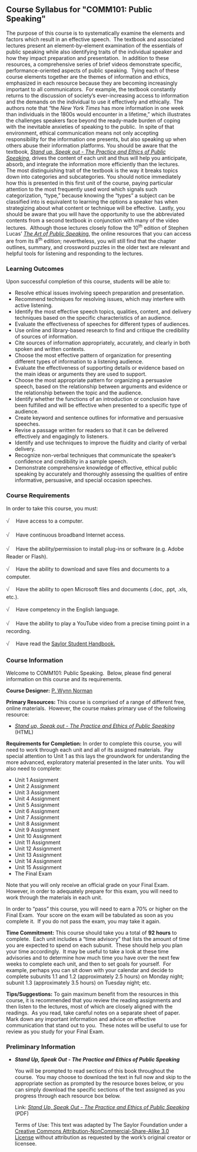 Course Syllabus for "COMM101: Public Speaking"
----------------------------------------------

The purpose of this course is to systematically examine the elements and
factors which result in an effective speech.  The textbook and
associated lectures present an element-by-element examination of the
essentials of public speaking while also identifying traits of the
individual speaker and how they impact preparation and presentation.  In
addition to these resources, a comprehensive series of brief videos
demonstrate specific, performance-oriented aspects of public speaking. 
Tying each of these course elements together are the themes of
information and ethics, emphasized in each resource because they are
becoming increasingly important to all communicators.  For example, the
textbook constantly returns to the discussion of society’s
ever-increasing access to information and the demands on the individual
to use it effectively and ethically.  The authors note that “the *New
York Times* has more information in one week than individuals in the
1800s would encounter in a lifetime,” which illustrates the challenges
speakers face beyond the ready-made burden of coping with the inevitable
anxieties of speaking to the public.  In spite of that environment,
ethical communication means not only accepting responsibility for the
information one presents, but also speaking up when others abuse their
information platforms. You should be aware that the textbook, [*Stand
up, Speak out - The Practice and Ethics of Public
Speaking*](http://www.saylor.org/site/wp-content/uploads/2013/07/Stand-Up-Speak-Out-The-Practice-and-Ethics-of-Public-Speaking.pdf)*,*
drives the content of each unit and thus will help you anticipate,
absorb, and integrate the information more efficiently than the
lectures.  The most distinguishing trait of the textbook is the way it
breaks topics down into categories and subcategories. You should notice
immediately how this is presented in this first unit of the course,
paying particular attention to the most frequently used word which
signals such categorization, “type,” because knowing the “types” a
subject can be classified into is equivalent to learning the options a
speaker has when strategizing about what content or technique will be
effective.  Lastly, you should be aware that you will have the
opportunity to use the abbreviated contents from a second textbook in
conjunction with many of the video lectures.  Although those lectures
closely follow the 10<sup>th</sup> edition of Stephen Lucas’ [*The Art
of Public
Speakin*g](http://highered.mcgraw-hill.com/sites/007256296x/sitemap.html),
the online resources that you can access are from its 8<sup>th</sup>
edition; nevertheless, you will still find that the chapter outlines,
summary, and crossword puzzles in the older text are relevant and
helpful tools for listening and responding to the lectures.

### Learning Outcomes

Upon successful completion of this course, students will be able to:  

-   Resolve ethical issues involving speech preparation and
    presentation.
-   Recommend techniques for resolving issues, which may interfere with
    active listening.
-   Identify the most effective speech topics, qualities, content, and
    delivery techniques based on the specific characteristics of an
    audience.
-   Evaluate the effectiveness of speeches for different types of
    audiences.
-   Use online and library-based research to find and critique the
    credibility of sources of information.
-   Cite sources of information appropriately, accurately, and clearly
    in both spoken and written contexts.
-   Choose the most effective pattern of organization for presenting
    different types of information to a listening audience.
-   Evaluate the effectiveness of supporting details or evidence based
    on the main ideas or arguments they are used to support.
-   Choose the most appropriate pattern for organizing a persuasive
    speech, based on the relationship between arguments and evidence or
    the relationship between the topic and the audience.
-   Identify whether the functions of an introduction or conclusion have
    been fulfilled and will be effective when presented to a specific
    type of audience.
-   Create keyword and sentence outlines for informative and persuasive
    speeches.
-   Revise a passage written for readers so that it can be delivered
    effectively and engagingly to listeners.
-   Identify and use techniques to improve the fluidity and clarity of
    verbal delivery.
-   Recognize non-verbal techniques that communicate the speaker’s
    confidence and credibility in a sample speech.
-   Demonstrate comprehensive knowledge of effective, ethical public
    speaking by accurately and thoroughly assessing the qualities of
    entire informative, persuasive, and special occasion speeches. 

### Course Requirements

In order to take this course, you must:  
  
 <span dir="LTR"><span
style="color: rgb(85, 85, 85); font-family: 'Myriad Pro', 'Gill Sans', 'Gill Sans MT', Calibri, sans-serif; font-size: 16px; line-height: 24px; text-align: left; -webkit-text-size-adjust: none; ">√
   </span>Have access to a computer.</span>  
  
 <span dir="LTR"><span
style="color: rgb(85, 85, 85); font-family: 'Myriad Pro', 'Gill Sans', 'Gill Sans MT', Calibri, sans-serif; font-size: 16px; line-height: 24px; text-align: left; -webkit-text-size-adjust: none; ">√
   </span>Have continuous broadband Internet access.</span>  
  
 <span dir="LTR"><span
style="color: rgb(85, 85, 85); font-family: 'Myriad Pro', 'Gill Sans', 'Gill Sans MT', Calibri, sans-serif; font-size: 16px; line-height: 24px; text-align: left; -webkit-text-size-adjust: none; ">√
   </span>Have the ability/permission to install plug-ins or software
(e.g. Adobe Reader or Flash).</span>  
  
 <span dir="LTR"><span
style="color: rgb(85, 85, 85); font-family: 'Myriad Pro', 'Gill Sans', 'Gill Sans MT', Calibri, sans-serif; font-size: 16px; line-height: 24px; text-align: left; -webkit-text-size-adjust: none; ">√
   </span>Have the ability to download and save files and documents to a
computer.</span>  
  
 <span dir="LTR"><span
style="color: rgb(85, 85, 85); font-family: 'Myriad Pro', 'Gill Sans', 'Gill Sans MT', Calibri, sans-serif; font-size: 16px; line-height: 24px; text-align: left; -webkit-text-size-adjust: none; ">√
   </span>Have the ability to open Microsoft files and documents (.doc,
.ppt, .xls, etc.).</span>  
  
 <span dir="LTR"><span
style="color: rgb(85, 85, 85); font-family: 'Myriad Pro', 'Gill Sans', 'Gill Sans MT', Calibri, sans-serif; font-size: 16px; line-height: 24px; text-align: left; -webkit-text-size-adjust: none; ">√
   </span>Have competency in the English language.</span>  
  
 <span
style="color: rgb(85, 85, 85); font-family: 'Myriad Pro', 'Gill Sans', 'Gill Sans MT', Calibri, sans-serif; font-size: 16px; line-height: 24px; text-align: left; -webkit-text-size-adjust: none; ">√
   </span>Have the ability to play a YouTube video from a precise timing
point in a recording.  
  
 <span dir="LTR"><span
style="color: rgb(85, 85, 85); font-family: 'Myriad Pro','Gill Sans','Gill Sans MT',Calibri,sans-serif; font-size: 16px; line-height: 24px; text-align: left;">√
   </span></span>Have read the [Saylor Student
Handbook.](http://www.saylor.org/site/wp-content/uploads/2012/05/Saylor-StudentHandbook.pdf)

### Course Information

Welcome to COMM101: Public Speaking.  Below, please find general
information on this course and its requirements.

**Course Designer:** [P. Wynn
Norman](http://www.saylor.org/faculty-h-n/#ProfessorPWynnNorman)

**Primary Resources:** This course is comprised of a range of different
free, online materials.  However, the course makes primary use of the
following resource:

-   <span dir="LTR">[*Stand up, Speak out - The Practice and Ethics of
    Public
    Speaking*](http://www.saylor.org/site/wp-content/uploads/2013/07/Stand-Up-Speak-Out-The-Practice-and-Ethics-of-Public-Speaking.pdf)
    (HTML)</span>

**Requirements for Completion:** In order to complete this course, you
will need to work through each unit and all of its assigned materials. 
Pay special attention to Unit 1 as this lays the groundwork for
understanding the more advanced, exploratory material presented in the
later units.  You will also need to complete: 

-   <span dir="LTR">Unit 1 Assignment</span>
-   <span dir="LTR">Unit 2 Assignment</span>
-   <span dir="LTR">Unit 3 Assignment</span>
-   <span dir="LTR">Unit 4 Assignment</span>
-   <span dir="LTR">Unit 5 Assignment</span>
-   <span dir="LTR">Unit 6 Assignment</span>
-   <span dir="LTR">Unit 7 Assignment</span>
-   <span dir="LTR">Unit 8 Assignment</span>
-   <span dir="LTR">Unit 9 Assignment</span>
-   <span dir="LTR">Unit 10 Assignment</span>
-   <span dir="LTR">Unit 11 Assignment</span>
-   <span dir="LTR">Unit 12 Assignment</span>
-   <span dir="LTR">Unit 13 Assignment</span>
-   <span dir="LTR">Unit 14 Assignment</span>
-   <span dir="LTR">Unit 15 Assignment</span>
-   <span dir="LTR">The Final Exam</span>

Note that you will only receive an official grade on your Final Exam. 
However, in order to adequately prepare for this exam, you will need to
work through the materials in each unit.

In order to “pass” this course, you will need to earn a 70% or higher on
the Final Exam.  Your score on the exam will be tabulated as soon as you
complete it.  If you do not pass the exam, you may take it again.

**Time Commitment:** This course should take you a total of **92 hours**
to complete.  Each unit includes a “time advisory” that lists the amount
of time you are expected to spend on each subunit.  These should help
you plan your time accordingly.  It may be useful to take a look at
these time advisories and to determine how much time you have over the
next few weeks to complete each unit, and then to set goals for
yourself.  For example, perhaps you can sit down with your calendar and
decide to complete subunits 1.1 and 1.2 (approximately 2.5 hours) on
Monday night; subunit 1.3 (approximately 3.5 hours) on Tuesday night;
etc.

**Tips/Suggestions:** To gain maximum benefit from the resources in this
course, it is recommended that you review the reading assignments and
then listen to the lectures, most of which are closely aligned with the
readings.  As you read, take careful notes on a separate sheet of
paper.  Mark down any important information and advice on effective
communication that stand out to you.  These notes will be useful to use
for review as you study for your Final Exam.

### Preliminary Information

-   ***Stand Up, Speak Out - The Practice and Ethics of Public
    Speaking***

    You will be prompted to read sections of this book throughout the
    course.  You may choose to download the text in full now and skip to
    the appropriate section as prompted by the resource boxes below, or
    you can simply download the specific sections of the text assigned
    as you progress through each resource box below.  
      
     Link: *[Stand Up, Speak Out - The Practice and Ethics of Public
    Speaking](http://www.saylor.org/site/textbooks/Stand%20Up,%20Speak%20Out%20-%20The%20Practice%20and%20Ethics%20of%20Public%20Speaking.pdf)*
    (PDF)  
      
     Terms of Use: This text was adapted by The Saylor Foundation under
    a [Creative Commons Attribution-NonCommercial-Share-Alike 3.0
    License](http://creativecommons.org/licenses/by-nc-sa/3.0/) without
    attribution as requested by the work’s original creator or licensee.


